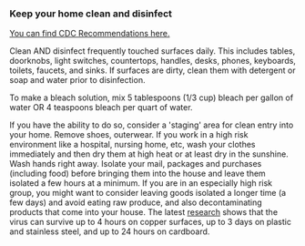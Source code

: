 ### Keep your home clean and disinfect

[You can find CDC Recommendations
here.](https://www.cdc.gov/coronavirus/2019-ncov/prepare/cleaning-disinfection.html)

Clean AND disinfect frequently touched surfaces daily. This includes tables, doorknobs, light switches, countertops, handles, desks, phones, keyboards, toilets, faucets, and sinks.
If surfaces are dirty, clean them with detergent or soap and water prior to disinfection.


To make a bleach solution, mix 5 tablespoons (1/3 cup) bleach per gallon of water OR 4 teaspoons bleach per quart of
water.

If you have the ability to do so, consider a 'staging' area for clean entry into your home. Remove shoes, outerwear. If you work in a high risk environment like a hospital, nursing home, etc, wash your clothes immediately and then dry them at high heat or at least dry in the sunshine. Wash hands right away. Isolate your mail, packages and purchases (including food) before bringing them into the house and leave them isolated a few hours at a minimum. If you are in an especially high risk group, you might want to consider leaving goods isolated a longer time (a few days) and avoid eating raw produce, and also decontaminating products that come into your house.
The latest [research](https://www.medrxiv.org/content/10.1101/2020.03.09.20033217v1.full.pdf) shows that the virus can survive up to 4 hours on copper surfaces, up to 3 days on plastic and stainless steel, and up to 24 hours on cardboard.
